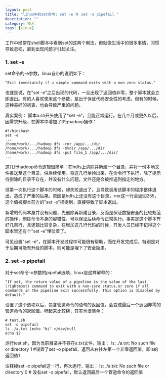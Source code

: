 ```yaml
---
layout: post
title: "linux中的set命令: set -e 与 set -o pipefail "
description: ""
category: 技术
tags: [Linux]
---
```



工作中经常在shell脚本中看到set的这两个用法，但就像生活中的很多事情，习惯导致忽视，直到出现问题才引起关注。

### 1. set -e
set命令的-e参数，linux自带的说明如下：

	"Exit immediately if a simple command exits with a non-zero status."

也就是说，在"set -e"之后出现的代码，一旦出现了返回值非零，整个脚本就会立即退出。有的人喜欢使用这个参数，是出于保证代码安全性的考虑。但有的时候，这种美好的初衷，也会导致严重的问题。

真实案例：
脚本a.sh开头使用了"set -e"，且能正常运行。在几个月或更久以后，因需求升级，在脚本中增加了3行hadoop操作：
	
	#!/bin/bash
	set -e
	...
	/home/work/.../hadoop dfs -rmr /app/.../dir
	/home/work/.../hadoop dfs -mkdir /app/.../dir
	/home/work/.../hadoop dfs -put file_1 /app/.../dir/
	...

这几行hadoop命令逻辑很简单：在hdfs上清除并新建一个目录，并将一份本地文件推送至这个目录，供后续使用。将这几行单拎出来，在命令行下执行，除了提示待删除的目录不存在，并没有什么问题，文件还是会被推送到指定的地方。

但第一次执行这个脚本的时候，却失败退出了，且导致调用该脚本的程序整体退出，造成了严重的后果。原因是hdfs上还没有这个目录，rmr这一行会返回255，这个值被脚本前方的"set -e"捕捉到，直接导致了脚本退出。

新增的代码本身并没有问题，先删除再新建目录，反而是保证数据安全的比较规范的操作，删除命令本身的容错性，可以保证后续命令正常执行。事实是这个脚本有好几百行，且逻辑比较复杂，在增加这几行代码的时候，开发人员已经不记得这个脚本里还有个"set -e"埋伏着了。

可见设置"set -e"，在脚本开发过程中可能很有帮助，而在开发完成后，特别是对于后期可能有升级的脚本，则可能是埋下了安全隐患。

### 2. set -o pipefail
对于set命令-o参数的pipefail选项，linux是这样解释的：

	"If set, the return value of a pipeline is the value of the last (rightmost) command to exit with a non-zero status,or zero if all commands in the pipeline exit successfully. This option is disabled by default."

设置了这个选项以后，包含管道命令的语句的返回值，会变成最后一个返回非零的管道命令的返回值。听起来比较绕，其实也很简单：

	# test.sh
	set -o pipefail
	ls ./a.txt |echo "hi" >/dev/null
	echo $?

运行test.sh，因为当前目录并不存在a.txt文件，输出：
ls: ./a.txt: No such file or directory
1 #设置了set -o pipefail，返回从右往左第一个非零返回值，即ls的返回值1

注释掉set -o pipefail这一行，再次运行，输出：
ls: ./a.txt: No such file or directory
0 # 没有set -o pipefail，默认返回最后一个管道命令的返回值